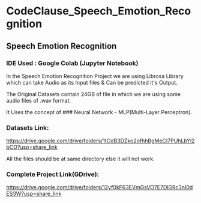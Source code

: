 # CodeClause_Speech_Emotion_Recognition

## Speech Emotion Recognition

### IDE Used : Google Colab (Jupyter Notebook)

In the Speech Emotion Recognition Project we are using Librosa Library which can take Audio as its Input files & Can be predicted it's Output.

The Original Datasets contain 24GB of file in which we are using some audio files of .wav format.

It Uses the concept of ### Neural Network - MLP(Multi-Layer Perceptron).

### Datasets Link:
https://drive.google.com/drive/folders/1tCdB3DZko2ofhhBgMeCI7PUhLbYl2bCO?usp=share_link

All the files should be at same directory else it will not work.

### Complete Project Link(GDrive):
https://drive.google.com/drive/folders/12yf0kF63EVmGsVO7E7DlG9c3nI0dES3W?usp=share_link
